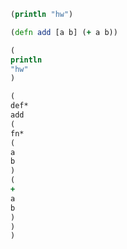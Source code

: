 ```clojure
(println "hw")

(defn add [a b] (+ a b))
```

```clojure
(
println
"hw"
)

(
def*
add
(
fn*
(
a
b
)
(
+
a
b
)
)
)
```
